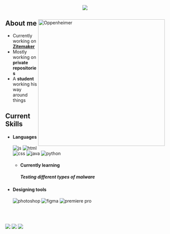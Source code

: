 <p align = center ><img src="https://i.imgur.com/UeEIYhI.png"> </p>

<div>

<img align="right" width="400" alt="Oppenheimer" src="https://i.imgur.com/PDSlpKu.png"/>

<h2> About me </h2>
  
- Currently working on <a href="https://zitemaker.tebex.io">**Zitemaker**</a>
- Mostly working on **private repositories**
- A **student** working his way around things
  
<h2> Current Skills </h2>
  
- <h4> Languages </h4>
  <img src = "https://img.shields.io/badge/JavaScript-323330?style=for-the-badge&logo=javascript&logoColor=F7DF1E" alt = "js" />
  <img src = "https://img.shields.io/badge/HTML5-E34F26?style=for-the-badge&logo=html5&logoColor=white" alt = "html" />
  <img src = "https://img.shields.io/badge/CSS3-1572B6?style=for-the-badge&logo=css3&logoColor=white" alt = "css" />
  <img src = "https://img.shields.io/badge/java-%23ED8B00.svg?style=for-the-badge&logo=java&logoColor=white" alt = "java" />
  <img src = "https://img.shields.io/badge/python-3670A0?style=for-the-badge&logo=python&logoColor=ffdd54" alt = "python" />
  
  
  - <h4> Currently learning </h5>
    <h5>Testing different types of malware</h5>
  
- <h4> Designing tools </h4>
  <img src = "https://img.shields.io/badge/adobe%20photoshop-%2331A8FF.svg?style=for-the-badge&logo=adobe%20photoshop&logoColor=white" alt = "photoshop" />
  <img src = "https://img.shields.io/badge/figma-%23F24E1E.svg?style=for-the-badge&logo=figma&logoColor=white" alt = "figma" />
  <img src = "https://img.shields.io/badge/Adobe%20Premiere%20Pro-9999FF.svg?style=for-the-badge&logo=Adobe%20Premiere%20Pro&logoColor=white)" alt = "premiere pro" />
  
  </br></br>


<img align="center" src="https://github-readme-stats.vercel.app/api?username=adolfhustler&theme=tokyonight&show_icons=true&hide_border=true&count_private=true">
<img align="center" src="https://github-readme-streak-stats.herokuapp.com/?user=adolfhustler&theme=tokyonight&hide_border=true">
<img align="center" src="https://github-readme-stats.vercel.app/api/top-langs/?username=adolfhustler&theme=tokyonight&show_icons=true&hide_border=true&layout=compact">
 


</div>
